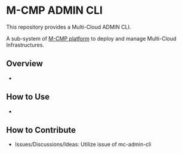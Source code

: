 # M-CMP ADMIN CLI

This repository provides a Multi-Cloud ADMIN CLI. 

A sub-system of [M-CMP platform](https://github.com/m-cmp/docs/tree/main) to deploy and manage Multi-Cloud Infrastructures. 

## Overview

- 

## How to Use

- 

## How to Contribute

- Issues/Discussions/Ideas: Utilize issue of mc-admin-cli

